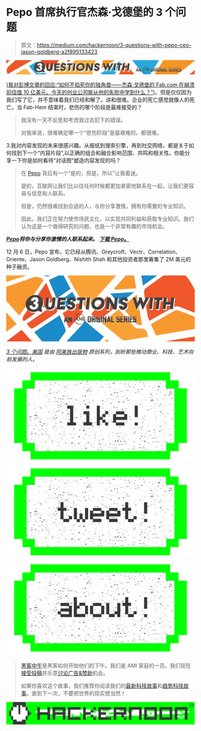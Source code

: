 # Pepo 首席执行官杰森·戈德堡的 3 个问题

> 原文：<https://medium.com/hackernoon/3-questions-with-pepo-ceo-jason-goldberg-a2f895133423>

![](img/2765281e8d45e7d839ae3ebccb0211f3.png)

[)我对彭博文章的回应:“如何不掐死你的独角兽——杰森·戈德堡的 Fab.com 在崩溃前估值 10 亿美元。今天的创业公司能从他的失败中学到什么？”](https://medium.com/u/e1698c392e7a#.5cvk9mgsx))。但是仅仅因为我们写了它，并不意味着我们已经和解了。讲和很难。企业的死亡感觉就像人的死亡。当 Fab-Hem 结束时，悲伤的哪个阶段是最难接受的？

> 我没有一天不反思和考虑我过去犯下的错误。
> 
> 对我来说，很难确定哪一个“悲伤阶段”是最艰难的。都很难。

3.我对内容发现的未来很感兴趣。从报纸到搜索引擎，再到社交网络，都是关于如何找到下一个“内容片段”,以正确的组合和融合影响范围、共鸣和相关性。你能分享一下你是如何看待“对话图”塑造内容发现的吗？

> 在 [Pepo](https://pepo.com/?ref=3questionswith) 背后有一个“是的，但是，所以”让我着迷。
> 
> 是的，互联网让我们比以往任何时候都更加紧密地联系在一起，让我们更容易与信息和人联系。
> 
> 但是，仍然很难找到合适的人，与你分享激情，拥有你需要的专业知识。
> 
> 因此，我们正在努力使市场民主化，以实现共同利益和获取专业知识。我们认为这是一个值得研究的问题，也是一个非常有趣的市场机会。

[***Pepo***](https://pepo.com/?ref=3questionswith)***将你与分享你激情的人联系起来。*** [***下载 Pepo。***](https://pepo.com/?ref=3questionswith)

12 月 6 日，Pepo 宣布，它已经从腾讯、Greycroft、Vectr、Correlation、Oriente、Jason Goldberg、Nishith Shah 和其他投资者那里筹集了 2M 美元的种子融资。

![](img/2219819b3cf2e0a7b79ab438b46c361f.png)

[*3 个问题。美国*](http://3questionswith.us) *是由* [*阿美族出版物*](http://amipublications) *原创系列，剖析那些推动商业、科技、艺术向前发展的人。*

[![](img/50ef4044ecd4e250b5d50f368b775d38.png)](http://bit.ly/HackernoonFB)[![](img/979d9a46439d5aebbdcdca574e21dc81.png)](https://goo.gl/k7XYbx)[![](img/2930ba6bd2c12218fdbbf7e02c8746ff.png)](https://goo.gl/4ofytp)

> [黑客中午](http://bit.ly/Hackernoon)是黑客如何开始他们的下午。我们是 AMI 家庭的一员。我们现在[接受投稿](http://bit.ly/hackernoonsubmission)并乐意[讨论广告&赞助](mailto:partners@amipublications.com)机会。
> 
> 如果你喜欢这个故事，我们推荐你阅读我们的[最新科技故事](http://bit.ly/hackernoonlatestt)和[趋势科技故事](https://hackernoon.com/trending)。直到下一次，不要把世界的现实想当然！

![](img/be0ca55ba73a573dce11effb2ee80d56.png)